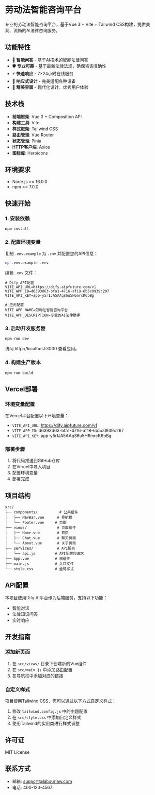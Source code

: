 # 劳动法智能咨询平台

专业的劳动法智能咨询平台，基于Vue 3 + Vite + Tailwind CSS构建，提供美观、流畅的AI法律咨询服务。

## 功能特性

- 🎯 **智能问答** - 基于AI技术的智能法律问答
- 🛡️ **专业可靠** - 基于最新法律法规，确保咨询准确性
- ⚡ **快速响应** - 7×24小时在线服务
- 📱 **响应式设计** - 完美适配各种设备
- 🎨 **精美界面** - 现代化设计，优秀用户体验

## 技术栈

- **前端框架**: Vue 3 + Composition API
- **构建工具**: Vite
- **样式框架**: Tailwind CSS
- **路由管理**: Vue Router
- **状态管理**: Pinia
- **HTTP客户端**: Axios
- **图标库**: Heroicons

## 环境要求

- Node.js >= 16.0.0
- npm >= 7.0.0

## 快速开始

### 1. 安装依赖

```bash
npm install
```

### 2. 配置环境变量

复制 `.env.example` 为 `.env` 并配置您的API信息：

```bash
cp .env.example .env
```

编辑 `.env` 文件：

```env
# Dify API配置
VITE_API_URL=https://dify.aipfuture.com/v1
VITE_APP_ID=d6393d63-bfa1-4716-af18-6b5c0939c297
VITE_API_KEY=app-y5rIJA5AAq86u5H6mrcK6bBg

# 应用配置
VITE_APP_NAME=劳动法智能咨询平台
VITE_APP_DESCRIPTION=专业的AI法律助手
```

### 3. 启动开发服务器

```bash
npm run dev
```

访问 http://localhost:3000 查看应用。

### 4. 构建生产版本

```bash
npm run build
```

## Vercel部署

### 环境变量配置

在Vercel平台配置以下环境变量：

- `VITE_API_URL`: https://dify.aipfuture.com/v1
- `VITE_APP_ID`: d6393d63-bfa1-4716-af18-6b5c0939c297
- `VITE_API_KEY`: app-y5rIJA5AAq86u5H6mrcK6bBg

### 部署步骤

1. 将代码推送到GitHub仓库
2. 在Vercel中导入项目
3. 配置环境变量
4. 部署完成

## 项目结构

```
src/
├── components/          # 公共组件
│   ├── NavBar.vue      # 导航栏
│   └── Footer.vue     # 页脚
├── views/              # 页面组件
│   ├── Home.vue        # 首页
│   ├── Chat.vue        # 聊天页面
│   └── About.vue       # 关于页面
├── services/           # API服务
│   └── api.js         # API配置和请求
├── App.vue            # 根组件
├── main.js            # 入口文件
└── style.css          # 全局样式
```

## API配置

本项目使用Dify AI平台作为后端服务，支持以下功能：

- 智能对话
- 法律知识问答
- 实时响应

## 开发指南

### 添加新页面

1. 在 `src/views/` 目录下创建新的Vue组件
2. 在 `src/main.js` 中添加路由配置
3. 在导航栏中添加对应的链接

### 自定义样式

项目使用Tailwind CSS，您可以通过以下方式自定义样式：

1. 修改 `tailwind.config.js` 中的主题配置
2. 在 `src/style.css` 中添加自定义样式
3. 使用Tailwind的实用类进行样式调整

## 许可证

MIT License

## 联系方式

- 邮箱: support@labourlaw.com
- 电话: 400-123-4567